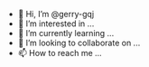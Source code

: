 - 👋 Hi, I’m @gerry-gqj
- 👀 I’m interested in ...
- 🌱 I’m currently learning ...
- 💞️ I’m looking to collaborate on ...
- 📫 How to reach me ...

<!---
gerry-gqj/gerry-gqj is a ✨ special ✨ repository because its `README.md` (this file) appears on your GitHub profile.
You can click the Preview link to take a look at your changes.
--->
